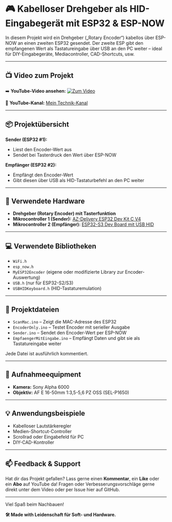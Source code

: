 # 🎮 Kabelloser Drehgeber als HID-Eingabegerät mit ESP32 & ESP-NOW

In diesem Projekt wird ein Drehgeber („Rotary Encoder“) kabellos über ESP-NOW an einen zweiten ESP32 gesendet. Der zweite ESP gibt den empfangenen Wert als Tastatureingabe über USB an den PC weiter – ideal für DIY-Eingabegeräte, Mediacontroller, CAD-Shortcuts, usw.

---

## 📺 Video zum Projekt

➡️ **YouTube-Video ansehen:** [![Zum Video](https://img.youtube.com/vi/VIDEO_ID/maxresdefault.jpg)](https://youtu.be/7NnEgXOPL9s)

📌 **YouTube-Kanal:** [Mein Technik-Kanal](https://www.youtube.com/channel/UCBEnu0tEb6VZ2NwIN-1uIiw)

---

## 📦 Projektübersicht

**Sender (ESP32 #1):**
- Liest den Encoder-Wert aus
- Sendet bei Tasterdruck den Wert über ESP-NOW

**Empfänger (ESP32 #2):**
- Empfängt den Encoder-Wert
- Gibt diesen über USB als HID-Tastaturbefehl an den PC weiter

---

## 🔌 Verwendete Hardware

- **Drehgeber (Rotary Encoder) mit Tasterfunktion**
- **Mikrocontroller 1 (Sender):** [AZ-Delivery ESP32 Dev Kit C V4](https://www.amazon.de/dp/B0D4QZ9CKD?ref=ppx_yo2ov_dt_b_fed_asin_title)
- **Mikrocontroller 2 (Empfänger):** [ESP32-S3 Dev Board mit USB HID](https://www.amazon.de/dp/B0DBHHDZ88?ref_=ppx_hzsearch_conn_dt_b_fed_asin_title_1&th=1)

---

## 💻 Verwendete Bibliotheken

- `WiFi.h`
- `esp_now.h`
- `MyESP32Encoder` (eigene oder modifizierte Library zur Encoder-Auswertung)
- `USB.h` (nur für ESP32-S2/S3)
- `USBHIDKeyboard.h` (HID-Tastaturemulation)

---

## 🧰 Projektdateien

- `ScanMac.ino` – Zeigt die MAC-Adresse des ESP32
- `EncoderOnly.ino` – Testet Encoder mit serieller Ausgabe
- `Sender.ino` – Sendet den Encoder-Wert per ESP-NOW
- `EmpfaengerMitEingabe.ino` – Empfängt Daten und gibt sie als Tastatureingabe weiter

Jede Datei ist ausführlich kommentiert.

---

## 🎥 Aufnahmeequipment

- **Kamera:** Sony Alpha 6000  
- **Objektiv:** AF E 16-50mm 1:3,5-5,6 PZ OSS (SEL-P1650)

---

## 💡 Anwendungsbeispiele

- Kabelloser Lautstärkeregler
- Medien-Shortcut-Controller
- Scrollrad oder Eingabefeld für PC
- DIY-CAD-Kontroller

---

## 📫 Feedback & Support

Hat dir das Projekt gefallen? Lass gerne einen **Kommentar**, ein **Like** oder ein **Abo** auf YouTube da! Fragen oder Verbesserungsvorschläge gerne direkt unter dem Video oder per Issue hier auf GitHub.

---

Viel Spaß beim Nachbauen!

**🛠️ Made with Leidenschaft für Soft- und Hardware.**

